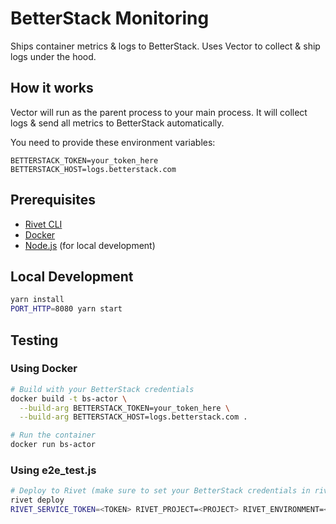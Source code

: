 # BetterStack Monitoring

Ships container metrics & logs to BetterStack. Uses Vector to collect & ship logs under the hood.

## How it works

Vector will run as the parent process to your main process. It will collect logs & send all metrics to BetterStack automatically.

You need to provide these environment variables:

```
BETTERSTACK_TOKEN=your_token_here
BETTERSTACK_HOST=logs.betterstack.com
```

## Prerequisites

- [Rivet CLI](https://rivet.gg/docs/setup)
- [Docker](https://docs.docker.com/desktop/)
- [Node.js](https://nodejs.org/) (for local development)

## Local Development

```sh
yarn install
PORT_HTTP=8080 yarn start
```

## Testing

### Using Docker

```sh
# Build with your BetterStack credentials
docker build -t bs-actor \
  --build-arg BETTERSTACK_TOKEN=your_token_here \
  --build-arg BETTERSTACK_HOST=logs.betterstack.com .

# Run the container
docker run bs-actor
```

### Using e2e_test.js

```sh
# Deploy to Rivet (make sure to set your BetterStack credentials in rivet.json)
rivet deploy
RIVET_SERVICE_TOKEN=<TOKEN> RIVET_PROJECT=<PROJECT> RIVET_ENVIRONMENT=<ENV> yarn test
```

